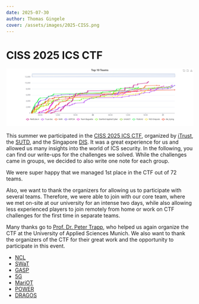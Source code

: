 ```yaml
---
date: 2025-07-30
author: Thomas Gingele
cover: /assets/images/2025-CISS.png
---
```


# CISS 2025 ICS CTF

![Scoreboard](Scoreboard.png)

This summer we participated in the [CISS 2025 ICS CTF](https://itrust.sutd.edu.sg/ciss-2025/), organized by [iTrust](https://itrust.sutd.edu.sg/), the [SUTD](http://www.sutd.edu.sg/), and the Singapore [DIS](https://www.dis.gov.sg/). It was a great experience for us and allowed us many insights into the world of ICS security. In the following, you can find our write-ups for the challenges we solved. While the challenges came in groups, we decided to also write one note for each group.

We were super happy that we managed 1st place in the CTF out of 72 teams.

Also, we want to thank the organizers for allowing us to participate with several teams. Therefore, we were able to join with our core team, where we met on-site at our university for an intense two days, while also allowing less experienced players to join remotely from home or work on CTF challenges for the first time in separate teams.

Many thanks go to [Prof. Dr. Peter Trapp](https://hm.edu/kontakte_de/contact_detail_32577.de.html), who helped us again organize the CTF at the University of Applied Sciences Munich. We also want to thank the organizers of the CTF for their great work and the opportunity to participate in this event.

- [NCL](/TheRedCube-Blog/posts/CISS/NCL.html)
- [SWaT](/TheRedCube-Blog/posts/CISS/SWaT.html)
- [GASP](/TheRedCube-Blog/posts/CISS/GASP.html)
- [5G](/TheRedCube-Blog/posts/CISS/5G.html)
- [MariOT](/TheRedCube-Blog/posts/CISS/MariOT.html)
- [POWER](/TheRedCube-Blog/posts/CISS/POWER.html)
- [DRAGOS](/TheRedCube-Blog/posts/CISS/DRAGOS.html)
